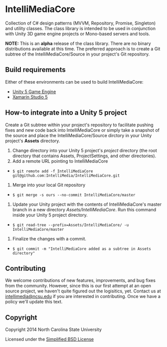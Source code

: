 # IntelliMediaCore
Collection of C# design patterns (MVVM, Repository, Promise, Singleton) and utility classes. The class library is intended to be used in conjunction with Unity 3D game engine projects or Mono-based servers and tools.

**NOTE:** This is an **alpha** release of the class library. There are no binary distributions available at this time. The preferred approach is to create a Git subtree of the IntelliMediaCore/Source in your project's Git repository.  

## Build requirements
Either of these environments can be used to build IntelliMediaCore:
* [Unity 5 Game Engine](https://unity3d.com/)
* [Xamarin Studio 5](https://xamarin.com)

## How-to integrate into a Unity 5 project

Create a Git subtree within your project's repository to facilitate pushing fixes and new code back into IntelliMediaCore or simply take a snapshot of the source and place the IntelliMediaCore/Source dirctory in your Unity project's **Assets** directory.

1. Change directory into your Unity 5 project's *project* directory (the root directory that contains Assets, ProjectSettings, and other directories).
1. Add a remote URL pointing to IntelliMediaCore
 * `$ git remote add -f IntelliMediaCore git@github.com:IntelliMedia/IntelliMediaCore.git`
1. Merge into your local Git repository
 * `$ git merge -s ours --no-commit IntelliMediaCore/master`
1. Update your Unity project with the contents of IntelliMediaCore's master branch in a new directory *Assets/IntelliMediaCore*. Run this command inside your Unity 5 project directory.
 * `$ git read-tree --prefix=Assets/IntelliMediaCore/ -u IntelliMediaCore/master`  
1. Finalize the changes with a commit.
 * `$ git commit -m "IntelliMediaCore added as a subtree in Assets directory"`  

## Contributing

We welcome contributions of new features, improvements, and bug fixes from the community. However, since this is our first attempt at an open source project, we haven't quite figured out the logisitics, yet. Contact us at intellimedia@ncsu.edu if you are interested in contributing. Once we have a policy we'll update this text.

## Copyright

Copyright 2014 North Carolina State University

Licensed under the [Simplified BSD License](LICENSE.md)
